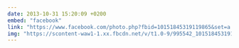 ```yaml
---
date: 2013-10-31 15:20:09 +0200
embed: "facebook"
link: "https://www.facebook.com/photo.php?fbid=10151845319119865&set=a.10150382045299865.355740.580174864&type=3"
img: "https://scontent-waw1-1.xx.fbcdn.net/v/t1.0-9/995542_10151845319119865_530903091_n.jpg?oh=eb908f106f255bc5c30617c800047f84&oe=5959F696"
---
```

